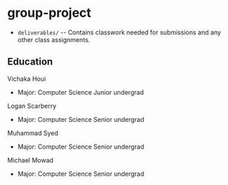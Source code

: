 # group-project

* `deliverables/` -- Contains classwork needed for submissions and any other class assignments.

## Education

Vichaka Houi
* Major: Computer Science Junior undergrad

Logan Scarberry
* Major: Computer Science Senior undergrad

Muhammad Syed
* Major: Computer Science Senior undergrad

Michael Mowad 
* Major: Computer Science Senior undergrad
